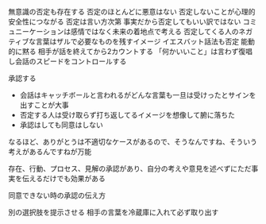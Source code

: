 
無意識の否定も存在する
否定のほとんどに悪意はない
否定しないことが心理的安全性につながる
否定は言い方次第
事実だから否定してもいい訳ではない
コミュニーケーションは感情ではなく未来の着地点で考える
否定してくる人のネガティブな言葉はザルで必要なものを残すイメージ
イエスバット話法も否定
能動的に黙る
相手が話を終えてから2カウントする
「何かいいこと」は言わず復唱し会話のスピードをコントロールする

承認する

- 会話はキャッチボールと言われるがどんな言葉も一旦は受けったとサインを出すことが大事
- 否定する人は受け取らず打ち返してるイメージを想像して腑に落ちた
- 承認はしても同意はしない

なるほど、ありがとうは不適切なケースがあるので、そうなんですね、そういう考えがあるんですねが万能

存在、行動、プロセス、見解の承認があり、自分の考えや意見を述べずにただ事実を伝えるだけでも効果がある

同意できない時の承認の伝え方

別の選択肢を提示させる
相手の言葉を冷蔵庫に入れて必ず取り出す


